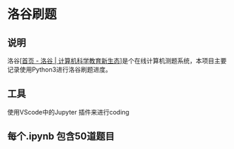 # 洛谷刷题

## 说明

洛谷[[首页 - 洛谷 | 计算机科学教育新生态](https://www.luogu.com.cn/)]是个在线计算机测题系统，本项目主要记录使用Python3进行洛谷刷题进度。

## 工具

使用VScode中的Jupyter 插件来进行coding

## 每个.ipynb 包含50道题目